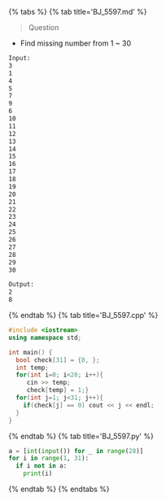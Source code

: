 {% tabs %}
{% tab title='BJ_5597.md' %}

> Question

* Find missing number from 1 ~ 30

```txt
Input:
3
1
4
5
7
9
6
10
11
12
13
14
15
16
17
18
19
20
21
22
23
24
25
26
27
28
29
30

Output:
2
8
```

{% endtab %}
{% tab title='BJ_5597.cpp' %}

```cpp
#include <iostream>
using namespace std;

int main() {
  bool check[31] = {0, };
  int temp;
  for(int i=0; i<28; i++){
     cin >> temp;
     check[temp] = 1;}
  for(int j=1; j<31; j++){
    if(check[j] == 0) cout << j << endl;
  }
}
```

{% endtab %}
{% tab title='BJ_5597.py' %}

```py
a = [int(input()) for _ in range(28)]
for i in range(1, 31):
  if i not in a:
    print(i)
```

{% endtab %}
{% endtabs %}
